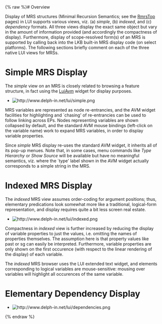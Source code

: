 {% raw %}# Overview

Display of MRS structures (Minimal Recursion Semantics; see the
[RmrsTop](https://delph-in.github.io/docs/tools/RmrsTop) pages) in LUI supports various views, viz. (a)
*simple*, (b) *indexed*, and (c) *dependency* formats. All three views
display the exact same object but vary in the amount of information
provided (and accordingly the compactness of display). Furthermore,
display of scope-resolved form(s) of an MRS is supported by calling back
into the LKB built-in MRS display code (on select platforms). The
following sections briefly comment on each of the three native LUI views
for MRSs.

# Simple MRS Display

The *simple* view on an MRS is closely related to browsing a feature
structure, in fact using the [LuiAvm](https://delph-in.github.io/docs/tools/LuiAvm) widget for display
purposes.

- <img src="http://www.delph-in.net/lui/simple.png" title="http://www.delph-in.net/lui/simple.png" class="external_image" alt="http://www.delph-in.net/lui/simple.png" />


MRS variables are represented as node re-entrancies, and the AVM widget
facilities for highlighting and \`chasing' of re-entrancies can be used
to follow linking across EPs. Nodes representing variables are shown
collapsed by default, and the standard AVM mouse bindings (left-click on
the variable name) work to expand MRS variables, in order to display
variable properties.

Since *simple* MRS display re-uses the standard AVM widget, it inherits
all of its pop-up menues. Note that, in some cases, menu commands like
*Type Hierarchy* or *Show Source* will be available but have no
meaningful semantics, viz. where the \`type' label shown in the AVM
widget actually corresponds to a simple string in the MRS.

# Indexed MRS Display

The *indexed* MRS view assumes order-coding for argument positions;
thus, elementary predications look somewhat more like a traditional,
logical-form representation, and display requires quite a bit less
screen real estate.

- <img src="http://www.delph-in.net/lui/indexed.png" title="http://www.delph-in.net/lui/indexed.png" class="external_image" alt="http://www.delph-in.net/lui/indexed.png" />


Compactness in *indexed* view is further increased by reducing the
display of variable properties to just the values, i.e. omitting the
names of properties themselves. The assumption here is that property
values like past or sg can easily be interpreted. Furthermore, variable
properties are only shown on the first occurence (with respect to the
linear rendering of the display) of each variable.

The *indexed* MRS browser uses the LUI extended text widget, and
elements corresponding to logical variables are mouse-sensitive: mousing
over variables will highlight all occurences of the same variable.

# Elementary Dependency Display

- <img src="http://www.delph-in.net/lui/dependencies.png" title="http://www.delph-in.net/lui/dependencies.png" class="external_image" alt="http://www.delph-in.net/lui/dependencies.png" />

<update date omitted for speed>{% endraw %}